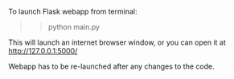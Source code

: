 To launch Flask webapp from terminal:
>> python main.py


This will launch an internet browser window, or you can open it at http://127.0.0.1:5000/

Webapp has to be re-launched after any changes to the code. 

